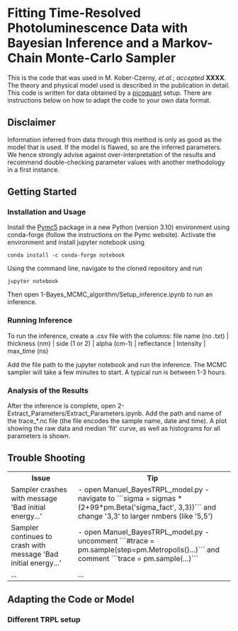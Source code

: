 # Fitting Time-Resolved Photoluminescence Data with Bayesian Inference and a Markov-Chain Monte-Carlo Sampler

This is the code that was used in M. Kober-Czerny, <i>et.al.</i>; <i>accepted</i> <b>XXXX</b>.
The theory and physical model used is described in the publication in detail.
This code is written for data obtained by a [picoquant](https://www.picoquant.com) setup. There are instructions below on how to adapt the code to your own data format.

## Disclaimer

Information inferred from data through this method is only as good as the model that is used. If the model is flawed, so are the 
inferred parameters. We hence strongly advise against over-interpretation of the results and recommend double-checking parameter
values with another methodology in a first instance.


## Getting Started
### Installation and Usage
Install the [Pymc5](https://www.pymc.io/projects/docs/en/latest/installation.html) package in a new Python (version 3.10) environment using conda-forge (follow the instructions on the Pymc website).
Activate the environment and install jupyter notebook using
```
conda install -c conda-forge notebook
```
Using the command line, navigate to the cloned repository and run

```
jupyter notebook
```
Then open 1-Bayes_MCMC_algorithm/Setup_inference.ipynb to run an inference.

### Running Inference
To run the inference, create a .csv file with the columns:
file name (no .txt)  |  thickness (nm)  |  side (1 or 2)  |  alpha (cm-1)  |  reflectance  |  Intensity  |  max_time (ns)

Add the file path to the jupyter notebook and run the inference.
The MCMC sampler will take a few minutes to start. A typical run is between 1-3 hours.

### Analysis of the Results
After the inference is complete, open 2-Extract_Parameters/Extract_Parameters.ipynb.
Add the path and name of the trace_*.nc file (the file encodes the sample name, date and time).
A plot showing the raw data and median 'fit' curve, as well as histograms for all parameters is shown.


## Trouble Shooting

<table  style="width:100%">
  <tr>
    <th style="width:30%">Issue</th>
    <th>Tip</th>
  </tr>
  <tr>
    <td>Sampler crashes with message 'Bad initial energy...'</td>
    <td>- open Manuel_BayesTRPL_model.py
    - navigate to ```sigma = sigmas * (2+99*pm.Beta('sigma_fact', 3,3))``` and change '3,3' to larger nmbers (like '5,5') </td>
  </tr>
  <tr>
    <td>Sampler continues to crash with message 'Bad initial energy...'</td>
    <td>- open Manuel_BayesTRPL_model.py
    - uncomment ```#trace = pm.sample(step=pm.Metropolis()...)``` and comment ```trace = pm.sample(...)``` </td>
  </tr>
  <tr>
    <td>...</td>
    <td>... </td>
  </tr>
</table>

## Adapting the Code or Model
### Different TRPL setup


